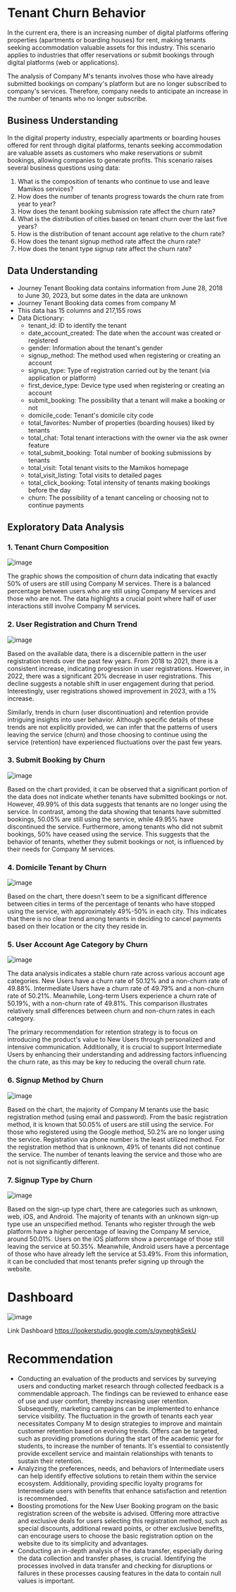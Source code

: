 # Tenant Churn Behavior

In the current era, there is an increasing number of digital platforms offering properties (apartments or boarding houses) for rent, making tenants seeking accommodation valuable assets for this industry. This scenario applies to industries that offer reservations or submit bookings through digital platforms (web or applications).

The analysis of Company M's tenants involves those who have already submitted bookings on company's platform but are no longer subscribed to company's services. Therefore, company needs to anticipate an increase in the number of tenants who no longer subscribe.

## Business Understanding
In the digital property industry, especially apartments or boarding houses offered for rent through digital platforms, tenants seeking accommodation are valuable assets as customers who make reservations or submit bookings, allowing companies to generate profits. This scenario raises several business questions using data:
1. What is the composition of tenants who continue to use and leave Mamikos services?
2. How does the number of tenants progress towards the churn rate from year to year?
3. How does the tenant booking submission rate affect the churn rate?
4. What is the distribution of cities based on tenant churn over the last five years?
5. How is the distribution of tenant account age relative to the churn rate?
6. How does the tenant signup method rate affect the churn rate?
7. How does the tenant type signup rate affect the churn rate?

## Data Understanding
* Journey Tenant Booking data contains information from June 28, 2018 to June 30, 2023, but some dates in the data are unknown
* Journey Tenant Booking data comes from company M
* This data has 15 columns and 217,155 rows
* Data Dictionary:
   * tenant_id: ID to identify the tenant
   * date_account_created: The date when the account was created or registered
   * gender: Information about the tenant's gender
   * signup_method: The method used when registering or creating an account
   * signup_type: Type of registration carried out by the tenant (via application or platform)
   * first_device_type: Device type used when registering or creating an account
   * submit_booking: The possibility that a tenant will make a booking or not
   * domicile_code: Tenant's domicile city code
   * total_favorites: Number of properties (boarding houses) liked by tenants
   * total_chat: Total tenant interactions with the owner via the ask owner feature
   * total_submit_booking: Total number of booking submissions by tenants
   * total_visit: Total tenant visits to the Mamikos homepage
   * total_visit_listing: Total visits to detailed pages
   * total_click_booking: Total intensity of tenants making bookings before the day
   * churn: The possibility of a tenant canceling or choosing not to continue payments

## Exploratory Data Analysis
### 1. Tenant Churn Composition
   ![image](https://github.com/renatasa13/Tenant-Churn-Behavior/assets/93513745/9ed44548-ae11-49b2-bffd-b906b72db498)

The graphic shows the composition of churn data indicating that exactly 50% of users are still using Company M services. There is a balanced percentage between users who are still using Company M services and those who are not. The data highlights a crucial point where half of user interactions still involve Company M services.

### 2. User Registration and Churn Trend
![image](https://github.com/renatasa13/Tenant-Churn-Behavior/assets/93513745/db74fafe-6de9-4605-bd4b-6a5ef859ff00)

Based on the available data, there is a discernible pattern in the user registration trends over the past few years. From 2018 to 2021, there is a consistent increase, indicating progression in user registrations. However, in 2022, there was a significant 20% decrease in user registrations. This decline suggests a notable shift in user engagement during that period. Interestingly, user registrations showed improvement in 2023, with a 1% increase.

Similarly, trends in churn (user discontinuation) and retention provide intriguing insights into user behavior. Although specific details of these trends are not explicitly provided, we can infer that the patterns of users leaving the service (churn) and those choosing to continue using the service (retention) have experienced fluctuations over the past few years.

### 3. Submit Booking by Churn
![image](https://github.com/renatasa13/Tenant-Churn-Behavior/assets/93513745/80868514-e4cd-495c-9f2d-93e91c194283)

Based on the chart provided, it can be observed that a significant portion of the data does not indicate whether tenants have submitted bookings or not. However, 49.99% of this data suggests that tenants are no longer using the service. In contrast, among the data showing that tenants have submitted bookings, 50.05% are still using the service, while 49.95% have discontinued the service. Furthermore, among tenants who did not submit bookings, 50% have ceased using the service. This suggests that the behavior of tenants, whether they submit bookings or not, is influenced by their needs for Company M services.

### 4. Domicile Tenant by Churn
![image](https://github.com/renatasa13/Tenant-Churn-Behavior/assets/93513745/0b502d1a-d585-470d-8015-94dc1f4d2f92)

Based on the chart, there doesn't seem to be a significant difference between cities in terms of the percentage of tenants who have stopped using the service, with approximately 49%-50% in each city. This indicates that there is no clear trend among tenants in deciding to cancel payments based on their location or the city they reside in.

### 5. User Account Age Category by Churn
![image](https://github.com/renatasa13/Tenant-Churn-Behavior/assets/93513745/291191f4-3b41-42b2-842e-7d9d7484599e)

The data analysis indicates a stable churn rate across various account age categories. New Users have a churn rate of 50.12% and a non-churn rate of 49.88%. Intermediate Users have a churn rate of 49.79% and a non-churn rate of 50.21%. Meanwhile, Long-term Users experience a churn rate of 50.19%, with a non-churn rate of 49.81%. This comparison illustrates relatively small differences between churn and non-churn rates in each category.

The primary recommendation for retention strategy is to focus on introducing the product's value to New Users through personalized and intensive communication. Additionally, it is crucial to support Intermediate Users by enhancing their understanding and addressing factors influencing the churn rate, as this may be key to reducing the overall churn rate.

### 6. Signup Method by Churn
![image](https://github.com/renatasa13/Tenant-Churn-Behavior/assets/93513745/675958e3-b393-4d4e-aae1-0bb63e69a34d)


Based on the chart, the majority of Company M tenants use the basic registration method (using email and password). From the basic registration method, it is known that 50.05% of users are still using the service. For those who registered using the Google method, 50.2% are no longer using the service. Registration via phone number is the least utilized method. For the registration method that is unknown, 49% of tenants did not continue the service. The number of tenants leaving the service and those who are not is not significantly different.

### 7. Signup Type by Churn
![image](https://github.com/renatasa13/Tenant-Churn-Behavior/assets/93513745/5e6bb8d6-f058-4c07-b7e3-978f7962c6f9)

Based on the sign-up type chart, there are categories such as unknown, web, iOS, and Android. The majority of tenants with an unknown sign-up type use an unspecified method. Tenants who register through the web platform have a higher percentage of leaving the Company M service, around 50.01%. Users on the iOS platform show a percentage of those still leaving the service at 50.35%. Meanwhile, Android users have a percentage of those who have already left the service at 53.49%. From this information, it can be concluded that most tenants prefer signing up through the website.

# Dashboard
![image](https://github.com/renatasa13/Tenant-Churn-Behavior/assets/93513745/89bd2cf7-60ed-4d40-8359-6ed025e3fb12)

Link Dashboard https://lookerstudio.google.com/s/qyneghkSekU 

# Recommendation
* Conducting an evaluation of the products and services by surveying users and conducting market research through collected feedback is a commendable approach. The findings can be reviewed to enhance ease of use and user comfort, thereby increasing user retention. Subsequently, marketing campaigns can be implemented to enhance service visibility. The fluctuation in the growth of tenants each year necessitates Company M to design strategies to improve and maintain customer retention based on evolving trends. Offers can be targeted, such as providing promotions during the start of the academic year for students, to increase the number of tenants. It's essential to consistently provide excellent service and maintain relationships with tenants to sustain their retention.
* Analyzing the preferences, needs, and behaviors of Intermediate users can help identify effective solutions to retain them within the service ecosystem. Additionally, providing specific loyalty programs for Intermediate users with benefits that enhance satisfaction and retention is recommended.
* Boosting promotions for the New User Booking program on the basic registration screen of the website is advised. Offering more attractive and exclusive deals for users selecting this registration method, such as special discounts, additional reward points, or other exclusive benefits, can encourage users to choose the basic registration option on the website due to its simplicity and advantages.
* Conducting an in-depth analysis of the data transfer, especially during the data collection and transfer phases, is crucial. Identifying the processes involved in data transfer and checking for disruptions or failures in these processes causing features in the data to contain null values is important.

